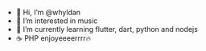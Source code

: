 - 👋 Hi, I’m @whyldan
- 👀 I’m interested in music
- 🌱 I’m currently learning flutter, dart, python and nodejs
- ☕ PHP enjoyeeeerrrr🔥

<!---
whyldan/whyldan is a ✨ special ✨ repository because its `README.md` (this file) appears on your GitHub profile.
You can click the Preview link to take a look at your changes.
--->
